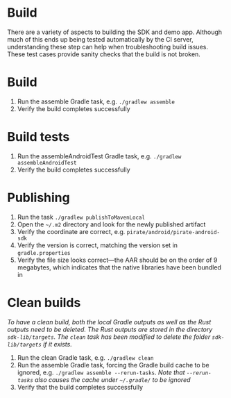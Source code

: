 # Build
There are a variety of aspects to building the SDK and demo app. Although much of this ends up being tested automatically by the CI server, understanding these step can help when troubleshooting build issues. These test cases provide sanity checks that the build is not broken.

# Build
1. Run the assemble Gradle task, e.g. `./gradlew assemble`
1. Verify the build completes successfully

# Build tests
1. Run the assembleAndroidTest Gradle task, e.g. `./gradlew assembleAndroidTest`
1. Verify the build completes successfully

# Publishing
1. Run the task `./gradlew publishToMavenLocal`
1. Open the `~/.m2` directory and look for the newly published artifact
1. Verify the coordinate are correct, e.g. `pirate/android/pirate-android-sdk`
1. Verify the version is correct, matching the version set in `gradle.properties`
1. Verify the file size looks correct—the AAR should be on the order of 9 megabytes, which indicates that the native libraries have been bundled in

# Clean builds
_To have a clean build, both the local Gradle outputs as well as the Rust outputs need to be deleted.  The Rust outputs are stored in the directory `sdk-lib/targets`.  The `clean` task has been modified to delete the folder `sdk-lib/targets` if it exists._
1. Run the clean Gradle task, e.g. `./gradlew clean`
1. Run the assemble Gradle task, forcing the Gradle build cache to be ignored, e.g. `./gradlew assemble --rerun-tasks`. _Note that `--rerun-tasks` also causes the cache under `~/.gradle/` to be ignored_
1. Verify that the build completes successfully